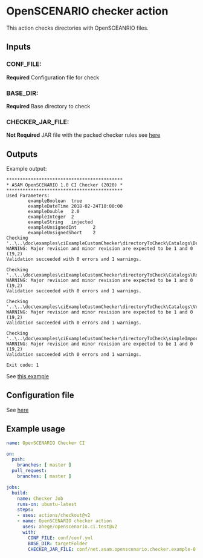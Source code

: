 # OpenSCENARIO checker action

This action checks directories with OpenSCEANRIO files.

## Inputs
### CONF_FILE:
**Required** Configuration file for check
### BASE_DIR:
**Required**  Base directory to check
### CHECKER_JAR_FILE:
**Not Required** JAR file with the packed checker rules see [here](https://github.com/RA-Consulting-GmbH/openscenario.api.test/wiki/Continuous-Integration-Checker-Features#advanced-example-adding-customized-checker-rules)

## Outputs
Example output:
```
*******************************************
* ASAM OpenSCENARIO 1.0 CI Checker (2020) *
*******************************************
Used Parameters:
        exampleBoolean  true
        exampleDateTime 2018-02-24T10:00:00
        exampleDouble   2.0
        exampleInteger  2
        exampleString   injected
        exampleUnsignedInt      2
        exampleUnsignedShort    2
Checking '..\..\doc\examples\ciExampleCustomChecker\directoryToCheck\Catalogs\DriverCatalog.xosc'
WARNING: Major revision and minor revision are expected to be 1 and 0 (19,2)
Validation succeeded with 0 errors and 1 warnings.

Checking '..\..\doc\examples\ciExampleCustomChecker\directoryToCheck\Catalogs\RouteCatalog.xosc'
WARNING: Major revision and minor revision are expected to be 1 and 0 (19,2)
Validation succeeded with 0 errors and 1 warnings.

Checking '..\..\doc\examples\ciExampleCustomChecker\directoryToCheck\Catalogs\VehicleCatalog.xosc'
WARNING: Major revision and minor revision are expected to be 1 and 0 (19,2)
Validation succeeded with 0 errors and 1 warnings.

Checking '..\..\doc\examples\ciExampleCustomChecker\directoryToCheck\simpleImport.xosc'
WARNING: Major revision and minor revision are expected to be 1 and 0 (19,2)
Validation succeeded with 0 errors and 1 warnings.

Exit code: 1
```
See [this example](https://github.com/RA-Consulting-GmbH/openscenario.api.test/wiki/Continuous-Integration-Checker-Features#running-the-example-1)

## Configuration file
See [here](https://github.com/RA-Consulting-GmbH/openscenario.api.test/wiki/Continuous-Integration-Checker-Features#configuration-parameters)

## Example usage

```yaml
name: OpenSCENARIO Checker CI

on:
  push:
    branches: [ master ]
  pull_request:
    branches: [ master ]

jobs:
  build:
    name: Checker Job
    runs-on: ubuntu-latest
    steps:
    - uses: actions/checkout@v2
    - name: OpenSCENARIO checker action
      uses: ahege/openscenario.ci.test@v2
      with:
        CONF_FILE: conf/conf.yml
        BASE_DIR: targetFolder
        CHECKER_JAR_FILE: conf/net.asam.openscenario.checker.example-0.9.0.jar
```

